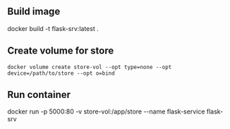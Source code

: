 ## Build image
docker build -t flask-srv:latest .


## Create volume for store
```
docker volume create store-vol --opt type=none --opt device=/path/to/store --opt o=bind
```

## Run container
docker run -p 5000:80 -v store-vol:/app/store --name flask-service flask-srv

